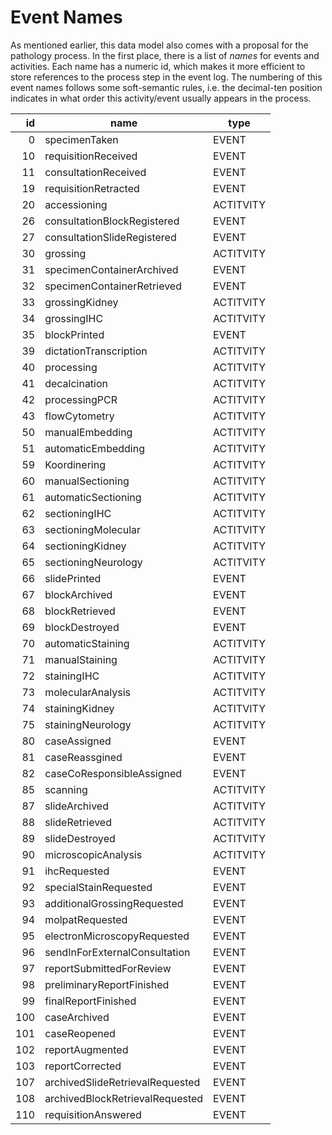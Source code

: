 # Event Names

As mentioned earlier, this data model also comes with a proposal for the pathology process.
In the first place, there is a list of _names_ for events and activities.
Each name has a numeric id, which makes it more efficient to store references to the process
step in the event log. 
The numbering of this event names follows some soft-semantic rules, i.e. the decimal-ten position indicates
in what order this activity/event usually appears in the process.


|id|name|type|
|--:|----|------------------|
|0|specimenTaken|EVENT|
|10|requisitionReceived|EVENT|
|11|consultationReceived|EVENT|
|19|requisitionRetracted|EVENT|
|20|accessioning|ACTITVITY|
|26|consultationBlockRegistered|EVENT|
|27|consultationSlideRegistered|EVENT|
|30|grossing|ACTITVITY|
|31|specimenContainerArchived|EVENT|
|32|specimenContainerRetrieved|EVENT|
|33|grossingKidney|ACTITVITY|
|34|grossingIHC|ACTITVITY|
|35|blockPrinted|EVENT|
|39|dictationTranscription|ACTITVITY|
|40|processing|ACTITVITY|
|41|decalcination|ACTITVITY|
|42|processingPCR|ACTITVITY|
|43|flowCytometry|ACTITVITY|
|50|manualEmbedding|ACTITVITY|
|51|automaticEmbedding|ACTITVITY|
|59|Koordinering|ACTITVITY|
|60|manualSectioning|ACTITVITY|
|61|automaticSectioning|ACTITVITY|
|62|sectioningIHC|ACTITVITY|
|63|sectioningMolecular|ACTITVITY|
|64|sectioningKidney|ACTITVITY|
|65|sectioningNeurology|ACTITVITY|
|66|slidePrinted|EVENT|
|67|blockArchived|EVENT|
|68|blockRetrieved|EVENT|
|69|blockDestroyed|EVENT|
|70|automaticStaining|ACTITVITY|
|71|manualStaining|ACTITVITY|
|72|stainingIHC|ACTITVITY|
|73|molecularAnalysis|ACTITVITY|
|74|stainingKidney|ACTITVITY|
|75|stainingNeurology|ACTITVITY|
|80|caseAssigned|EVENT|
|81|caseReassgined|EVENT|
|82|caseCoResponsibleAssigned|EVENT|
|85|scanning|ACTITVITY|
|87|slideArchived|ACTITVITY|
|88|slideRetrieved|ACTITVITY|
|89|slideDestroyed|ACTITVITY|
|90|microscopicAnalysis|ACTITVITY|
|91|ihcRequested|EVENT|
|92|specialStainRequested|EVENT|
|93|additionalGrossingRequested|EVENT|
|94|molpatRequested|EVENT|
|95|electronMicroscopyRequested|EVENT|
|96|sendInForExternalConsultation|EVENT|
|97|reportSubmittedForReview|EVENT|
|98|preliminaryReportFinished|EVENT|
|99|finalReportFinished|EVENT|
|100|caseArchived|EVENT|
|101|caseReopened|EVENT|
|102|reportAugmented|EVENT|
|103|reportCorrected|EVENT|
|107|archivedSlideRetrievalRequested|EVENT|
|108|archivedBlockRetrievalRequested|EVENT|
|110|requisitionAnswered|EVENT|

